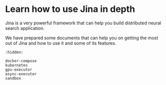 # Learn how to use Jina in depth

Jina is a very powerful framework that can help you build distributed neural search application.

We have prepared some documents that can help you on getting the most out of Jina and how to use it and some of its features.

```{toctree}
:hidden:

docker-compose
kubernetes
gpu-executor
async-executor
sandbox
```